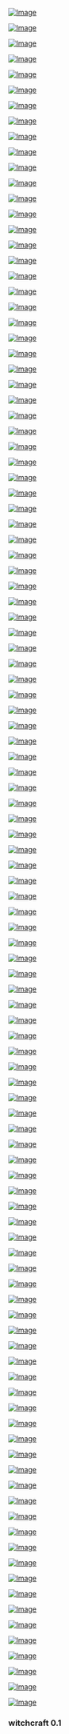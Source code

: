 

[![Image](skynet/Screenshot_2019-12-20_19-59-14.png)]( https://www.youtube.com/watch?v=PCM9j7Q5YXw )
<!--
This is where it all begins.
https://www.esrl.noaa.gov/gmd/grad/solcalc/
https://www.esrl.noaa.gov/gmd/grad/solcalc/azel.html
https://en.wikipedia.org/wiki/Solar_azimuth_angle 
https://en.wikipedia.org/wiki/Position_of_the_Sun
bkz deep sky algorithm https://www.youtube.com/watch?v=U8WQTj7iEBw 
https://stackoverflow.com/questions/8708048/position-of-the-sun-given-time-of-day-latitude-and-longitude
-->

<!-- bkz ak nonoşların güldürmesi -->
<!-- https://www.uludagsozluk.com/e/42591492/ bkz hayallerde yaşıyor bazı ak nonşlar -->
<!-- https://napacuhh.uludagsozluk.com/ bkz yazık la kimim sıçmığıysa -->
<!-- https://www.uludagsozluk.com/e/42591486/ bkz hacca giden teyzesi getirmeiş beyler -->
<!-- bkz bi ak nonoşun götüne telefon sokup alo tayip orda mı demek -->
<!-- https://www.uludagsozluk.com/k/telefonu-hi%C3%A7-susmayan-berber/ bkz telefoncu ekrem -->
<!-- https://www.uludagsozluk.com/e/42590732/ bkz ak nonoş götüne başka erkek sokmasın mühendiliği -->
<!-- bkz ak nonoşlara sadece johny sisns gözüyle bakabilmek -->
<!-- https://www.uludagsozluk.com/e/42591449/ bk ak nonoşun coşması -->
<!-- bkz ak nonoşların siklenmedikçe entry girmeleri -->
<!-- bkz bi ergeni bi ak nonoşun kulağına ananın amı demek -->
<!-- bkz kadir mısıroğlu anasının üstünde yakalansa diye dua eden ak nonoş -->
<!-- https://www.uludagsozluk.com/e/42591325/ bkz ak nonoşların karıştığı olaylar -->
<!-- bkz yall ile zall ona hep oç derin 10 dakikadır entry girmemesi -->
<!-- https://telefoncu-ekrem-ii.uludagsozluk.com/ bkz ağır nonoş -->
<!-- https://hitler-benim-atam.uludagsozluk.com bkz ağır bdsm fantazileri olan ergen -->
<!-- https://si-ra-dan-sir-adam.uludagsozluk.com/ bkz si-ra-dan-sir-gay -->
<!-- bkz rte nin alt dudaklarına yapışıp adam gibi adamsın demek -->
<!-- bkz fatih terimin dudaklarını ısırıp bunadın mı demek -->
<!-- https://www.uludagsozluk.com/e/42591160/ bk aknonoşun pipilerini severek öptüğü şeyhler -->
<!-- bkz ak nonoşların annelerinin çok ateşli milf olması -->
<!--- https://www.uludagsozluk.com/e/42591119/ annenin daha ateşli bir orospu olması -->

[![Image](skynet/Screenshot_2019-12-20_17-59-18.png)]( https://www.youtube.com/watch?v=liZm1im2erU )
<!-- 
https://chaturbate.com/solar_kate/
https://chaturbate.com/photo_videos/photo/big/solar_kate/15098225/
https://www.rapidtables.com/calc/math/Arctan_Calculator.html
https://forums.parallax.com/discussion/154838/azimuth-angle-conversion-from-east-to-west 
https://astronomy.stackexchange.com/questions/31877/how-to-calculate-solar-coordinates-right-ascension-declination-and-ultimatel
-->

[![Image](skynet/Screenshot_2019-12-18_19-46-05.png)]( https://www.youtube.com/watch?v=5dF0a6LuPsc )

[![Image](skynet/Screenshot_2019-12-18_18-33-19.png)]( https://www.theguardian.com/business/2019/dec/15/british-steel-bid-still-on-insists-chinese-firm-jingye )

[![Image](skynet/Screenshot_2019-12-18_10-55-56.png)]( https://www.theguardian.com/business/2019/dec/18/peugeot-and-fiat-chrysler-agree-terms-of-38bn-merger )

[![Image](skynet/Screenshot_2019-12-18_07-45-33.png)]( https://www.youtube.com/watch?v=2DMpqplvADQ )


[![Image](skynet/Screenshot_2019-12-18_07-22-10.png)]( https://www.youtube.com/watch?v=14EztMXh5vQ )

[![Image](skynet/Screenshot_2019-12-18_14-43-41.png)]( https://www.youtube.com/watch?v=db5f-A-vSyw )

[![Image](skynet/Screenshot_2019-12-18_04-33-51.png)]( https://www.youtube.com/watch?v=db5f-A-vSyw )
<!-- https://www.youtube.com/watch?v=BdzZvhNc5a8&list=RDzIFm8TYDzFE&index=12 -->
<!-- https://www.youtube.com/watch?v=ZqDQTb4rQ4g -->
<!-- https://www.youtube.com/watch?v=L4DxP0irRy8 since 1907-->


[![Image](skynet/Screenshot_2019-12-17_17-10-45.png)]( https://www.youtube.com/watch?v=F7_LTvwGLv0 )

<!-- https://observablehq.com/@mbostock/lunar-visibility -->

[![Image](skynet/Screenshot_2019-12-17_11-01-43.png)]( https://www.youtube.com/watch?v=RZggU7gRsWI )


[![Image](skynet/Screenshot_2019-12-16_19-15-55.png)]( https://www.youtube.com/watch?v=7rQiIF9Fun4 )

[![Image](skynet/Screenshot_2019-12-16_18-49-13.png)]( https://www.theguardian.com/world/2019/dec/16/estonian-minister-mocks-finlands-sales-girl-pm-sanna-marin )

[![Image](skynet/Screenshot_2019-12-16_12-02-20.png)]( https://www.youtube.com/watch?v=WysWKKiqWUA )

[![Image](skynet/Screenshot_2019-12-16_10-41-44.png)]( https://www.youtube.com/watch?v=mxsJc4xGS58 )

[![Image](skynet/Screenshot_2019-12-15_14-56-14.png)]( https://www.youtube.com/watch?v=tbCMNdxeh14 )

[![Image](skynet/Screenshot_2019-12-15_18-45-41.png)]( https://www.youtube.com/watch?v=h4rZE_J1beA  )

[![Image](almanac/Global_Seed_Vault.jpg)]( https://www.seedvault.no/ )

[![Image](skynet/Screenshot_2019-12-15_10-23-10.png)]( https://www.youtube.com/watch?v=PDboaDrHGbA  )

[![Image](skynet/Screenshot_2019-12-15_10-34-07.png)]( https://www.youtube.com/watch?v=jPeheoBa2_Y  )

[![Image](skynet/Screenshot_2019-12-14_03-12-42.png)]( https://www.youtube.com/watch?v=Ksgily0Ln4U )


[![Image](skynet/Screenshot_2019-12-15_04-42-33.png)]( https://www.theguardian.com/football/2019/dec/14/megan-rapinoe-endorses-elizabeth-warren-for-president )


[![Image](skynet/Screenshot_2019-12-15_04-02-49.png)]( https://www.youtube.com/watch?v=nLaV08oxHLU )


[![Image](skynet/Screenshot_2019-12-15_06-00-26.png)]( https://www.youtube.com/watch?v=PDboaDrHGbA )


[![Image](skynet/Screenshot_2019-12-14_16-24-03.png)]( https://www.aljazeera.com/programmes/listeningpost/2019/12/offline-silenced-internet-blackouts-global-191212001936530.html)

[![Image](skynet/Screenshot_2019-12-14_14-06-56.png)]( http://world.people.com.cn/n1/2019/1214/c1002-31506249.html )


[![Image](skynet/Screenshot_2019-12-14_13-46-08.png)]( https://www.theguardian.com/books/2019/dec/11/from-greek-myth-to-the-monkey-pig-what-is-a-chimera)

[![Image](skynet/Screenshot_2019-12-14_07-18-27.png)]( https://www.businessinsider.com/geminids-meteor-shower-how-to-see-shooting-stars-2019-12 )


[![Image](newsbot/Screenshot_2019-12-14_02-55-47.png)]( https://www.theguardian.com/science/2019/dec/13/richer-nations-accused-of-stalling-progress-on-climate-crisis )


[![Image](newsbot/Screenshot_2019-12-14_02-48-53.png)]( https://www.theguardian.com/environment/2019/dec/13/michelle-obama-greta-thunberg-message-support-trump )


[![Image](newsbot/Screenshot_2019-12-13_18-16-43.png)]( https://www.youtube.com/watch?v=0sE9xCDfuuU )

[![Image](newsbot/Screenshot_2019-12-14_02-07-41.png)]( https://www.youtube.com/watch?v=60JAciOhi2A )


<!-- [![Image](smartdata/Screenshot_2019-12-13_07-40-12.png)]( https://www.youtube.com/watch?v=DHWLYkBcoNw ) -->
<!--
[![Image](smartdata/Screenshot_2019-12-13_07-01-50.png)]( https://www.la-croix.com/Monde/Europe/Bapteme-feu-europeen-Charles-Michel-Ursula-von-der-Leyen-2019-12-13-1201066274 )-->
<!--
[![Image](smartdata/Screenshot_2019-12-13_05-59-59.png)]( https://www.zeit.de/kultur/film/2019-12/fernsehpodcast-die-schaulustigen-13-dezember-2019 )
-->


[![Image](smartdata/Screenshot_2019-12-13_03-22-30.png)]( https://www.theguardian.com/business/2019/dec/12/us-china-trade-deal-in-principle-tariffs )

[![Image](smartdata/Screenshot_2019-12-12_17-00-01.png)]( https://www.dunya.com/finans/haberler/garanti-bbva-yatirimci-iliskileri-alaninda-turkiyenin-en-iyisi-secildi-haberi-458591 )

[![Image](smartdata/Screenshot_2019-12-12_16-11-23.png)]( https://www.youtube.com/watch?v=9phBVY2q2ng )


[![Image](smartdata/Screenshot_2019-12-12_14-56-33.png)]( https://www.youtube.com/watch?v=YBZirx5vqZU )

[![Image](smartdata/Screenshot_2019-12-12_13-46-44.png)]( https://www.youtube.com/watch?v=zRAGv61QkHc )
<!-- https://www.dunya.com/yurttan-haberler/doktora-ogrencileri-barutcu-tekstilde-bilimsel-calisma-yapacak-haberi-458606 -->

[![Image](smartdata/Screenshot_2019-12-12_09-23-42.png)]( https://www.theguardian.com/environment/2019/dec/06/greta-thunberg-says-school-strikes-have-achieved-nothing )

[![Image](smartdata/Screenshot_2019-12-12_05-39-38.png)]( https://www.youtube.com/watch?v=E-7qra5xs6E )


<!--
R = Range
Theta = Azimuth
Phi = 90 - Elevation
The conversion rules are:
x = R sin (phi) cos (theta)
y = R sin (phi) sin (theta)
z = R cos (phi)
R(final) = sqrt(x^2+y^2+z^2)
Theta(final) = arctan(y/x)
Phi(final) = arctan(sqrt(x^2+y^2)/z^2)
Lat = 90 - Phi(final)
Long = Theta(final)
-->

[![Image](smartdata/Screenshot_2019-12-13_03-24-14.png)]( https://www.theguardian.com/world/commentisfree/2019/dec/10/when-i-was-growing-up-volcanic-activity-on-waakari-was-continuous-yesterday-was-different )


[![Image](smartdata/Screenshot_2019-12-10_18-29-24.png)]( https://www.theguardian.com/environment/2019/dec/10/greenland-ice-sheet-melting-seven-times-faster-than-in-1990s )


[![Image](smartdata/Screenshot_2019-12-10_10-51-22.png)]( https://www.youtube.com/watch?v=oYq1cI0E13Q )

[![Image](smartdata/Screenshot_2019-12-10_06-42-53.png)](https://www.theguardian.com/world/2019/dec/09/how-tourists-became-first-aiders-on-seas-off-white-island-volcano-new-zealand)

[![Image](smartdata/Screenshot_2019-12-10_06-23-42.png)](https://www.theguardian.com/world/2019/dec/09/white-island-eruption-what-we-know-so-far)


[![Image](smartdata/Screenshot_2019-12-10_06-54-36.png)]( https://www.theguardian.com/commentisfree/2019/dec/09/the-guardian-view-on-finlands-new-pm-a-different-type-of-leadership )

<!--
[![Image](smartdata/Screenshot_2019-12-10_01-43-28.png)]( https://www.theguardian.com/world/2019/dec/09/new-zealand-eruption-dead-missing-white-island )
-->

[![Image](smartdata/Screenshot_2019-12-09_12-04-19.png)]( https://www.youtube.com/watch?v=VfB6xynzT_E )

[![Image](smartdata/Screenshot_2019-12-06_19-22-23.png)]( https://www.youtube.com/watch?v=YGix73dqF0I )


[![Image](smartdata/Screenshot_2019-12-06_07-53-46.png)]( https://www.youtube.com/watch?v=LYZScAAbfns )

[![Image](smartdata/Screenshot_2019-12-06_06-02-12.png)]( https://www.youtube.com/watch?v=6RwAWZtK5Uw )

[![Image](smartdata/Screenshot_2019-12-06_02-17-01.png)]( https://www.youtube.com/watch?v=OrZB5n0tNAI )

[![Image](smartdata/Screenshot_2019-12-05_15-51-16.png)]( https://www.youtube.com/watch?v=WrrK0LuuTOg )

[![Image](smartdata/Screenshot_2019-12-05_14-44-07.png)]( https://www.youtube.com/watch?v=k-Rg51azVlg )

[![Image](smartdata/Screenshot_2019-12-05_14-02-27.png)]( https://www.la-croix.com/Monde/Afrique/Operation-Barkhane-Emmanuel-Macron-reclame-appui-clair-pays-Sahel-2019-12-05-1201064691)


[![Image](smartdata/Screenshot_2019-12-05_14-03-26.png)]( https://www.youtube.com/watch?v=eG7pRObJq1U )

[![Image](smartdata/Screenshot_2019-12-04_15-05-30.png)]( https://www.youtube.com/watch?v=itkl7cHcX_E )

[![Image](smartdata/Screenshot_2019-12-04_11-20-43.png)]( https://www.timeanddate.com/moon/phases/turkey/istanbul )

[![Image](smartdata/Screenshot_2019-12-04_11-17-41.png)]( https://www.theguardian.com/world/2019/dec/04/turkey-agrees-to-back-nato-plan-for-baltic-states-and-poland )

[![Image](smartdata/Screenshot_2019-12-04_10-27-53.png)]( https://www.youtube.com/watch?v=TGwZ7MNtBFU )



[![Image](smartdata/Screenshot_2019-12-04_10-05-48.png)]( https://www.dunya.com/gundem/turkiye-natonun-baltik-planini-onayladi-haberi-458154 )

[![Image](smartdata/Screenshot_2019-12-04_06-00-52.png)]( https://www.theguardian.com/world/video/2019/dec/04/emmanuel-macron-defends-calling-nato-brain-dead-video )

[![Image](smartdata/Screenshot_2019-12-04_07-27-11.png)]( https://www.youtube.com/watch?v=IlsLUaccKWo )

[![Image](smartdata/Screenshot_2019-12-04_06-02-17.png)]( https://www.theguardian.com/world/2019/dec/03/macron-clashes-with-erdogan-over-anti-isis-kurdish-fighters )


[![Image](smartdata/Screenshot_2019-12-03_02-47-15.png)]( https://www.dunya.com/dunya/abd-fransanin-dijital-hizmet-vergisine-misilleme-yapmaya-hazirlaniyor-haberi-458021 )

[![Image](smartdata/Screenshot_2019-12-02_03-21-48.png)]( https://www.theguardian.com/science/2019/dec/01/island-states-want-decisive-action-to-prevent-inundation)


[![Image](smartdata/Screenshot_2019-12-02_03-21-59.png)]( https://www.youtube.com/watch?v=UNFDHgjrlK8 )

[![Image](smartdata/Screenshot_2019-12-02_03-32-43.png)]( https://www.youtube.com/watch?v=W6qbHYRqkbU)

[![Image](smartdata/Screenshot_2019-11-30_20-58-04.png)]( https://news.sky.com/story/north-korea-calls-japanese-pm-shinzo-abe-imbecile-and-political-dwarf-in-row-over-missiles-11874298)

[![Image](smartdata/Screenshot_2019-11-30_16-38-43.png)]( https://www.dailymotion.com/video/x99fx6 ) 

[![Image](smartdata/Screenshot_2019-11-30_15-40-03.png)]( https://www.dailymotion.com/video/x5frzub ) 

[![Image](smartdata/Screenshot_2019-11-30_11-44-46.png)]( https://www.dailymotion.com/video/xcuch5 ) 

[![Image](smartdata/Screenshot_2019-11-29_22-57-15.png)]( https://www.youtube.com/watch?v=BfVIUPqVXv4 ) 


[![Image](smartdata/Screenshot_2019-11-29_18-43-39.png)]( https://www.youtube.com/watch?v=3ttlU1-bCzM) 

[![Image](smartdata/Screenshot_2019-11-29_11-09-01.png)]( https://www.youtube.com/watch?v=MKcKtjrL5bc ) 
<!-- https://www.youtube.com/watch?v=DgtKLrT9_GI -->
<!-- https://www.youtube.com/watch?v=mOHMLuwTKWQ -->
<!-- https://www.youtube.com/watch?v=MKcKtjrL5bc LOST: Flight 815 Crash in Real Time -->
<!-- https://www.youtube.com/watch?v=GdT8eqMO4qk LOST in 8 minutes -->
<!-- https://www.youtube.com/watch?v=8-uvOpMyPgI 5th rev -->

[![Image](smartdata/Screenshot_2019-11-29_09-00-00.png)](  https://www.youtube.com/watch?v=GdT8eqMO4qk ) 

[![Image](smartdata/Screenshot_2019-11-29_04-24-40.png)]( https://www.youtube.com/watch?v=QgpBjS3HCJI ) 


[![Image](smartdata/Screenshot_2019-11-28_18-41-47.png)]( https://www.theguardian.com/world/2019/nov/28/apple-under-fire-for-labelling-crimea-as-part-of-russia-in-its-apps ) 

[![Image](smartdata/Screenshot_2019-11-28_11-31-05.png)]( https://www.youtube.com/watch?v=-gP_Q2myNWo ) 

[![Image](smartdata/Screenshot_2019-11-28_11-31-19.png)]( https://www.theguardian.com/world/2019/nov/28/macron-defends-brain-dead-nato-remarks-as-summit-approaches) 

<!-- 
https://www.youtube.com/watch?v=2q05iJ6jHu8 reserved
https://www.youtube.com/watch?v=-gP_Q2myNWo apple tree 
https://www.youtube.com/watch?v=wzIU_yc01nQ alcala
https://www.youtube.com/watch?v=lN_MSyrq6-U before the crypt
-->

[![Image](smartdata/Screenshot_2019-11-27_05-17-11.png)]( https://www.youtube.com/watch?v=YwTqpWRGmYc ) 

[![Image](smartdata/Screenshot_2019-11-27_07-50-42.png)]( https://www.youtube.com/watch?v=-371LmCinrY ) 

[![Image](smartdata/itsnotrocketscience.png)]( https://www.youtube.com/watch?v=2q05iJ6jHu8  )

[![Image](smartdata/Screenshot_2019-11-28_07-52-24.png)]( https://www.youtube.com/watch?v=zqCB8uB5bXY ) 

[![Image](smartdata/Screenshot_2019-11-26_15-55-05.png)]( https://www.youtube.com/watch?v=kAGU0__47vI )


[![Image](smartdata/Screenshot_2019-11-26_13-12-05.png)](  https://www.youtube.com/watch?v=wzIU_yc01nQ )

[![Image](smartdata/Screenshot_2019-11-26_11-37-02.png)](  https://www.youtube.com/watch?v=0lZ5t7Fz_fw )

<!-- https://www.youtube.com/watch?v=ZXYjLAqbFrs -->
<!-- https://www.youtube.com/watch?v=Z4d4yB-cm6E -->
<!-- https://www.youtube.com/watch?v=TfPQXTHPW8w -->

[![Image](smartdata/missionlocknhead.png)](  https://www.youtube.com/watch?v=6OiWfZYARio )
<!--https://www.youtube.com/watch?v=ZXYjLAqbFrs -->

[![Image](smartdata/markIII.png)](  https://www.youtube.com/watch?v=ZwOxM0-byvc )

 [![Image](smartdata/loc-time.png)](  https://www.youtube.com/watch?v=p-zJzffx3FM )
 
 [![Image](smartdata/crash.png)](  https://www.youtube.com/watch?v=xPtJj0EIQdY )


 [![Image](smartdata/hellboy.png)](  https://www.youtube.com/watch?v=qml_294gRQc )

 [![Image](smartdata/bprd.png)](  https://www.youtube.com/watch?v=eUWy54la_6g )

 [![Image](smartdata/Last-Quarter.png)]( https://www.youtube.com/watch?v=00fMhETHQME )

[![Image](smartdata/second.png)]( https://www.youtube.com/watch?v=8cW8kAFbnik )
<!-- https://www.youtube.com/watch?v=MuWwCUXGzWE otto -->
<!-- https://www.youtube.com/watch?v=eUWy54la_6g -->

 [![Image](smartdata/whatsupdoc.png)]( https://www.youtube.com/watch?v=qmV5MW_XAtg )
<!-- https://www.youtube.com/watch?v=ZQqRiqjBQeo -->

<!-- [![Image](smartdata/whatsupdoc.png)](  https://www.youtube.com/watch?v=q9RsiQSTrPA )-->
<!-- https://www.youtube.com/watch?v=b1XmPAIHZkk -->

<!--[![Image](smartdata/xerox.png)]( https://www.youtube.com/watch?v=llZWUutejao )-->

[![Image](smartdata/sun-out-mercury.png)]( https://www.youtube.com/watch?v=nlnrOr2STaE )
<!-- https://earthsky.org/tonight/transit-of-mercury-on-november-11-2019  -->

[![Image](smartdata/xerox.png)]( https://www.youtube.com/watch?v=ynFYqvnxZxY )

[![Image](smartdata/black-clad.png)]( https://www.youtube.com/watch?v=v9Ev_yC_cf0 )

[![Image](smartdata/blockrain.png)]( https://www.youtube.com/watch?v=ueiBYxI6Eqg )

[![Image](smartdata/finalflightofosiris.png)]( https://www.youtube.com/watch?v=N3ZtokEn05s )

[![Image](smartdata/ama-v-ts.png)]( https://www.theguardian.com/music/2019/nov/15/taylor-swift-says-shes-being-banned-from-singing-her-old-hits-at-amas )
<!-- https://twitter.com/MarkDice/status/1195137236599050240  -->


<!--[![Image](smartdata/rechargeable.png)]( https://www.youtube.com/watch?v=fyaI4-5849w )-->
[![Image](smartdata/silver-diamond.png)](https://www.youtube.com/watch?v=3OYJVrjdUrI )

[![Image](smartdata/bolivia-test-new-leader.png)]( https://www.theguardian.com/world/video/2019/nov/13/anez-assumes-interim-presidency-as-morales-flees-video )

[![Image](smartdata/Bolivia’s-Lithium-Isn’t-The-New-Oil.png)]( https://foreignpolicy.com/2019/11/13/coup-morales-bolivia-lithium-isnt-new-oil/)

[![Image](smartdata/syria-oil.png)]( https://www.theguardian.com/us-news/live/2019/nov/13/trump-news-today-live-impeachment-hearings-bill-taylor-george-kent-ukraine-democrats-latest-updates )


[![Image](smartdata/bolivia-coup.png)]( https://www.theguardian.com/world/2019/nov/12/evo-morales-arrives-mexico-bolivia-power-vacuum )

[![Image](smartdata/products.png)]( https://www.theguardian.com/world/2019/nov/12/products-israeli-settlements-labelled-eu-court )
<!-- https://www.youtube.com/watch?v=Xo7aPtVfzps fact or friction -->

[![Image](smartdata/spacetrash.png)]( https://www.youtube.com/watch?v=juQPE-v28es )

[![Image](smartdata/mercury-transit-wide.png)](  https://www.nationalgeographic.com/science/2019/11/last-transit-of-mercury-until-2032-how-to-watch-livestream/ )
<!-- https://www.nationalgeographic.com/science/2019/11/last-transit-of-mercury-until-2032-how-to-watch-livestream/ -->

[![Image](smartdata/mercury-transit.png)]( https://www.timeanddate.com/eclipse/transit/2019-november-11)
<!-- https://www.timeanddate.com/eclipse/transit/2019-november-11 -->

[![Image](smartdata/hardware.png)]( https://www.youtube.com/watch?v=5Hx80FJAuuw )

### witchcraft 0.1
<!--
<div class="video-container">
  <iframe width="100%" src="https://player.vimeo.com/video/267559525" frameborder="0" allowfullscreen></iframe>
</div>-->


